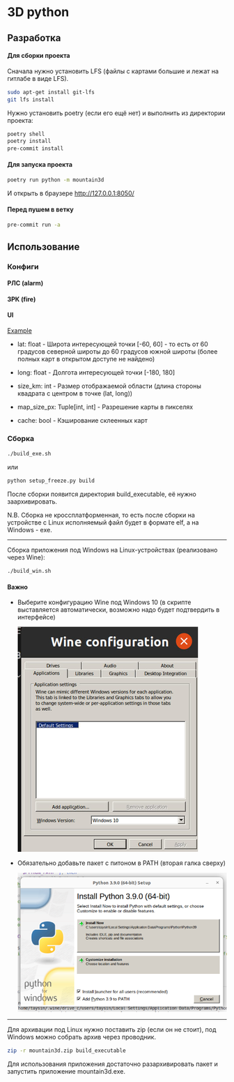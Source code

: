 # 3D python

## Разработка

#### Для сборки проекта

Сначала нужно установить LFS (файлы с картами большие и лежат на гитлабе в виде LFS).

```bash
sudo apt-get install git-lfs
git lfs install
```

Нужно установить poetry (если его ещё нет) и выполнить из директории проекта:

```bash
poetry shell
poetry install
pre-commit install
```

#### Для запуска проекта

```bash
poetry run python -m mountain3d
```

И открыть в браузере http://127.0.0.1:8050/

#### Перед пушем в ветку

```bash
pre-commit run -a
```

## Использование

### Конфиги

#### РЛС (alarm)

#### ЗРК (fire)

#### UI

[Example](https://gitlab.com/ea_evdokimov/3d-python/-/blob/dev/3d-python-media/example_configs/ui_config.json)

- lat: float - Широта интересующей точки [-60, 60] - то есть от 60 градусов северной широты до 60 градусов южной широты (более полных карт в открытом доступе не найдено)

- long: float - Долгота интересующей точки [-180, 180]

- size_km: int - Размер отображаемой области (длина стороны квадрата с центром в точке (lat, long))

- map_size_px: Tuple[int, int] - Разрешение карты в пикселях

- cache: bool - Кэширование склеенных карт

### Сборка

```bash
./build_exe.sh
```
или
```bash
python setup_freeze.py build
```

После сборки появится директория build_executable, её нужно заархивировать.

N.B. Сборка не кроссплатформенная, то есть после сборки на устройстве с Linux исполняемый файл будет в формате elf, а на Windows - exe.

---
Сборка приложения под Windows на Linux-устройствах (реализовано через Wine):
```bash
./build_win.sh
```

#### Важно

* Выберите конфигурацию Wine под Windows 10 (в скрипте выставляется автоматически, возможно надо будет подтвердить в интерфейсе)

  ![Manually select Windows 10](./3d-python-media/other/build_win/select_windows_10.jpg "Select Windows 10")
* Обязательно добавьте пакет с питоном в PATH (вторая галка сверху)

  ![Don't forget to add Python to path](./3d-python-media/other/build_win/add_python_path.png "Add Python 3.9 to PATH")

 ---

Для архивации под Linux нужно поставить zip (если он не стоит), под Windows можно собрать архив через проводник.

```bash
zip -r mountain3d.zip build_executable
```

Для использования приложения достаточно разархивировать пакет и запустить приложение mountain3d.exe.
